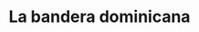---
pid: llp305
title: La bandera dominicana
location_transcription: 
coordinates: "[-75.163637648426, 39.955124824871]"
zipcode: 
gen_neighborhood: 
neighborhood: 
outside_phl: 
age: 
age_range: 
instagram: 
image_file_name: llp_305.jpg
proposal_transcription: 
topic: Race Ethnicity
topic_summary: '0'
type: Other No Form
keywords_other: flag, dr, dominican republic
credit: miguel moqusto Bob
image_labels: 
twitter: 
facebook: 
permalink: "/monuments/llp305/"
layout: item-page
---